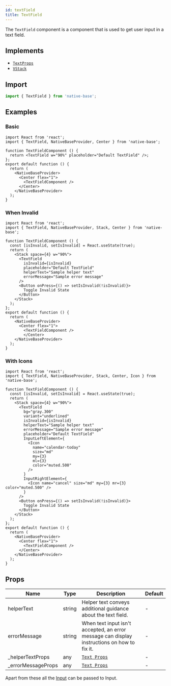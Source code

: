 ```yaml
---
id: textField
title: TextField
---
```


The `TextField` component is a component that is used to get user input in a text field.

## Implements

- [`TextProps`](input.md)
- [`VStack`](VStack.md)

## Import

```jsx
import { TextField } from 'native-base';
```

## Examples

### Basic

```SnackPlayer name=TextField%20Basic
import React from 'react';
import { TextField, NativeBaseProvider, Center } from 'native-base';

function TextFieldComponent () {
  return <TextField w="90%" placeholder="Default TextField" />;
};
export default function () {
  return (
    <NativeBaseProvider>
      <Center flex="1">
        <TextFieldComponent />
      </Center>
    </NativeBaseProvider>
  );
}
```

### When Invalid

```SnackPlayer name=Image%20Sizes
import React from 'react';
import { TextField, NativeBaseProvider, Stack, Center } from 'native-base';

function TextFieldComponent () {
  const [isInvalid, setIsInvalid] = React.useState(true);
  return (
    <Stack space={4} w="90%">
      <TextField
        isInvalid={isInvalid}
        placeholder="Default TextField"
        helperText="Sample helper text"
        errorMessage="Sample error message"
      />
      <Button onPress={() => setIsInvalid(!isInvalid)}>
        Toggle Invalid State
      </Button>
    </Stack>
  );
};
export default function () {
  return (
    <NativeBaseProvider>
      <Center flex="1">
        <TextFieldComponent />
        </Center>
    </NativeBaseProvider>
  );
}
```

### With Icons

```SnackPlayer name=Image%20Variants
import React from 'react';
import { TextField, NativeBaseProvider, Stack, Center, Icon } from 'native-base';

function TextFieldComponent () {
  const [isInvalid, setIsInvalid] = React.useState(true);
  return (
    <Stack space={4} w="90%">
      <TextField
        bg="gray.300"
        variant="underlined"
        isInvalid={isInvalid}
        helperText="Sample helper text"
        errorMessage="Sample error message"
        placeholder="Default TextField"
        InputLeftElement={
          <Icon
            name="calendar-today"
            size="md"
            my={3}
            ml={3}
            color="muted.500"
          />
        }
        InputRightElement={
          <Icon name="cancel" size="md" my={3} mr={3} color="muted.500" />
        }
      />
      <Button onPress={() => setIsInvalid(!isInvalid)}>
        Toggle Invalid State
      </Button>
    </Stack>
  );
};
export default function () {
  return (
    <NativeBaseProvider>
      <Center flex="1">
        <TextFieldComponent />
      </Center>
    </NativeBaseProvider>
  );
}
```

## Props

| Name                | Type   | Description                                                                                 | Default |
| ------------------- | ------ | ------------------------------------------------------------------------------------------- | ------- |
| helperText          | string | Helper text conveys additional guidance about the text field.                               | -       |
| errorMessage        | string | When text input isn't accepted, an error message can display instructions on how to fix it. | -       |
| \_helperTextProps   | any    | [`Text Props`](text.md#props)                                                               | -       |
| \_errorMessageProps | any    | [`Text Props`](text.md#props)                                                               | -       |

Apart from these all the [Input](input.md#props) can be passed to Input.
